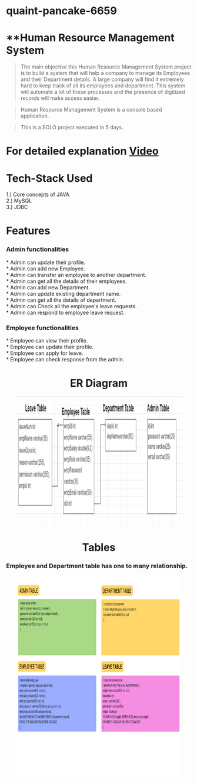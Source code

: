 # quaint-pancake-6659

# **Human Resource Management System

>   The main objective this Human Resource Management System project is to build a system that will help a company to manage its Employees and their Department details. A large company will find it extremely hard to keep track of all its employees and department. This system will automate a lot of these processes and the presence of digitized records will make access easier.

> Human Resource Management System is a console based application.

> This is a SOLO project executed in 5 days.

# For detailed explanation [Video](https://drive.google.com/file/d/12DZX1lk-QpHTSXQ8MTV22jYDaSMZiTKB/view?usp=sharing)

# Tech-Stack Used
1.) Core concepts of JAVA <br>
2.) MySQL <br>
3.) JDBC

# Features
<h3> Admin functionalities </h3>
* Admin can update their profile.<br>
* Admin can add new Employee.<br>
* Admin can transfer an employee to another department.<br>
* Admin can get all the details of their employees.<br>
* Admin can add new Department.<br>
* Admin can update existing department name.<br>
* Admin can get all the details of department.<br>
* Admin can Check all the employee's leave requests.<br>
* Admin can respond to employee leave request.<br>

<h3> Employee functionalities </h3>
* Employee can view their profile.<br>
* Employee can update their profile.<br>
* Employee can apply for leave.<br>
* Employee can check response from the admin.<br>

<h1 align = "center"> ER Diagram </h1>
<div id="header" align="center">
  <img src="https://github.com/tanmaygawade/quaint-pancake-6659/blob/main/images/ER%20diagram.png" width="90%" height = "350px"/>
</div>


<h1 align = "center"> Tables </h1>
<h3>Employee and Department table has one to many relationship. </h3>

<div id="header" align="center">
  <img src="https://github.com/tanmaygawade/quaint-pancake-6659/blob/main/images/Admin%20Table.png" width="90%" height = "550px"/>
</div>


